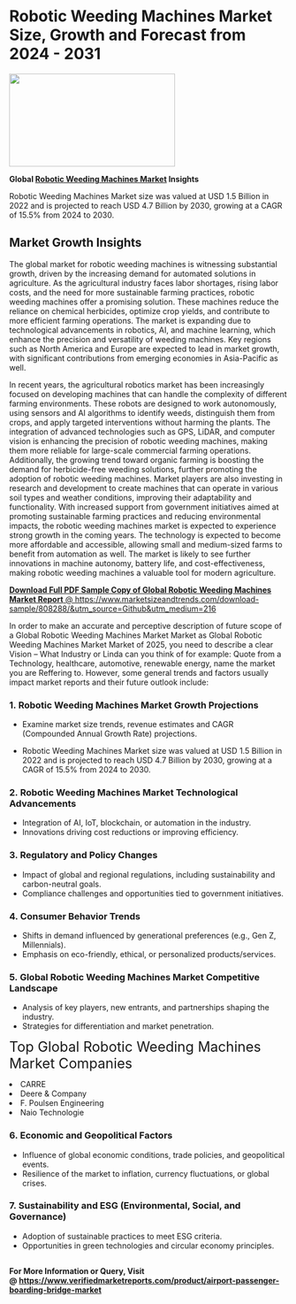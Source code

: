 <H1>Robotic Weeding Machines Market Size, Growth and Forecast from 2024 - 2031</H1><img class="aligncenter size-medium wp-image-584254" src="https://thirdeyenews.in/wp-content/uploads/2024/09/Global-Market-Research-300x168.jpeg" alt="" width="300" height="168" /><p><strong>Global&nbsp;<a href="https://www.marketsizeandtrends.com/download-sample/808288/&amp;utm_source=Github&utm_medium=216">Robotic Weeding Machines Market</a> Insights</strong></p><p>Robotic Weeding Machines Market size was valued at USD 1.5 Billion in 2022 and is projected to reach USD 4.7 Billion by 2030, growing at a CAGR of 15.5% from 2024 to 2030.</p><p><h2>Market Growth Insights</h2> <p>The global market for robotic weeding machines is witnessing substantial growth, driven by the increasing demand for automated solutions in agriculture. As the agricultural industry faces labor shortages, rising labor costs, and the need for more sustainable farming practices, robotic weeding machines offer a promising solution. These machines reduce the reliance on chemical herbicides, optimize crop yields, and contribute to more efficient farming operations. The market is expanding due to technological advancements in robotics, AI, and machine learning, which enhance the precision and versatility of weeding machines. Key regions such as North America and Europe are expected to lead in market growth, with significant contributions from emerging economies in Asia-Pacific as well.</p> <p><a href="#"></a></p> <p>In recent years, the agricultural robotics market has been increasingly focused on developing machines that can handle the complexity of different farming environments. These robots are designed to work autonomously, using sensors and AI algorithms to identify weeds, distinguish them from crops, and apply targeted interventions without harming the plants. The integration of advanced technologies such as GPS, LiDAR, and computer vision is enhancing the precision of robotic weeding machines, making them more reliable for large-scale commercial farming operations. Additionally, the growing trend toward organic farming is boosting the demand for herbicide-free weeding solutions, further promoting the adoption of robotic weeding machines. Market players are also investing in research and development to create machines that can operate in various soil types and weather conditions, improving their adaptability and functionality. With increased support from government initiatives aimed at promoting sustainable farming practices and reducing environmental impacts, the robotic weeding machines market is expected to experience strong growth in the coming years. The technology is expected to become more affordable and accessible, allowing small and medium-sized farms to benefit from automation as well. The market is likely to see further innovations in machine autonomy, battery life, and cost-effectiveness, making robotic weeding machines a valuable tool for modern agriculture. <p><a href="#"></p><p><span class=""><strong>Download Full PDF Sample Copy of Global Robotic Weeding Machines Market Report</strong> @ <a href="https://www.marketsizeandtrends.com/download-sample/808288/&amp;utm_source=Github&utm_medium=216" target="_blank">https://www.marketsizeandtrends.com/download-sample/808288/&amp;utm_source=Github&utm_medium=216</a></span></p><p>In order to make an accurate and perceptive description of future scope of a Global&nbsp;Robotic Weeding Machines Market Market as Global&nbsp;Robotic Weeding Machines Market Market of 2025, you need to describe a clear Vision &ndash; What Industry or Linda can you think of for example: Quote from a Technology, healthcare, automotive, renewable energy, name the market you are Reffering to. However, some general trends and factors usually impact market reports and their future outlook include:</p><h3>1.&nbsp;<strong>Robotic Weeding Machines Market Growth Projections</strong></h3><ul><li>Examine market size trends, revenue estimates and CAGR (Compounded Annual Growth Rate) projections.</li><li><p>Robotic Weeding Machines Market size was valued at USD 1.5 Billion in 2022 and is projected to reach USD 4.7 Billion by 2030, growing at a CAGR of 15.5% from 2024 to 2030.</p></li></ul><h3>2.&nbsp;<strong>Robotic Weeding Machines Market Technological Advancements</strong></h3><ul><li>Integration of AI, IoT, blockchain, or automation in the industry.</li><li>Innovations driving cost reductions or improving efficiency.</li></ul><h3>3.&nbsp;<strong>Regulatory and Policy Changes</strong></h3><ul><li>Impact of global and regional regulations, including sustainability and carbon-neutral goals.</li><li>Compliance challenges and opportunities tied to government initiatives.</li></ul><h3>4.&nbsp;<strong>Consumer Behavior Trends</strong></h3><ul><li>Shifts in demand influenced by generational preferences (e.g., Gen Z, Millennials).</li><li>Emphasis on eco-friendly, ethical, or personalized products/services.</li></ul><h3>5.&nbsp;<strong>Global Robotic Weeding Machines Market Competitive Landscape</strong></h3><ul><li>Analysis of key players, new entrants, and partnerships shaping the industry.</li><li>Strategies for differentiation and market penetration.</li></ul><p data-pm-slice="1 1 []"><span style="color: inherit; font-family: inherit; font-size: 25px;">Top Global Robotic Weeding Machines Market Companies</span></p><div class="" data-test-id=""><p><li>CARRE</li><li> Deere & Company</li><li> F. Poulsen Engineering</li><li> Naio Technologie</li></p></div><h3>6.&nbsp;<strong>Economic and Geopolitical Factors</strong></h3><ul><li>Influence of global economic conditions, trade policies, and geopolitical events.</li><li>Resilience of the market to inflation, currency fluctuations, or global crises.</li></ul><h3>7.&nbsp;<strong>Sustainability and ESG (Environmental, Social, and Governance)</strong></h3><ul><li>Adoption of sustainable practices to meet ESG criteria.</li><li>Opportunities in green technologies and circular economy principles.</li></ul><h2><strong style="font-size: 14px;">For More Information or Query, Visit @&nbsp;</strong><a style="background-color: #ffffff; font-size: 14px;" href="https://www.marketsizeandtrends.com/report/robotic-weeding-machines-market/" target="_blank">https://www.verifiedmarketreports.com/product/airport-passenger-boarding-bridge-market</a></h2>
